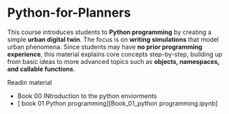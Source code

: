 # Python-for-Planners
This course introduces students to **Python programming** by creating a simple **urban digital twin**. The focus is on **writing simulations** that model urban phenomena. Since students may have **no prior programming experience**, this material explains core concepts step-by-step, building up from basic ideas to more advanced topics such as **objects, namespaces, and callable functions**.


Readin material
- Book 00 INtroduction to the python enviorments
- [ book 01 Python programming][Book_01_python programming.ipynb]
